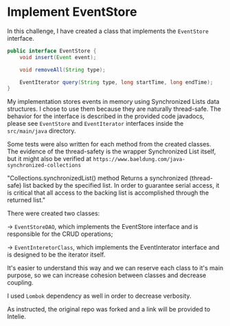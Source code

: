 # Implement EventStore

In this challenge, I have created a class that implements the `EventStore` 
interface.
 
```java
public interface EventStore {
    void insert(Event event);

    void removeAll(String type);

    EventIterator query(String type, long startTime, long endTime);
}
```

My implementation stores events in memory using Synchronized Lists data structures.
I chose to use them because they are naturally thread-safe.
The behavior for the interface is described in the
provided code javadocs, please see `EventStore` and `EventIterator`
interfaces inside the `src/main/java` directory.
 
Some tests were also written for each method from the created classes.
The evidence of the thread-safety is the wrapper Synchronized List itself,
but it might also be verified at `https://www.baeldung.com/java-synchronized-collections`

"Collections.synchronizedList() method Returns a synchronized (thread-safe) list backed by the specified list. In order to guarantee serial access, it is critical that all access to the backing list is accomplished through the returned list."

There were created two classes:

-> `EventStoreDAO`, which implements the EventStore interface and is responsible for the CRUD operations;

-> `EventInteretorClass`, which implements the EventInterator interface and is designed to be the iterator itself.

It's easier to understand this way and we can reserve each class to it's main purpose, 
so we can increase cohesion between classes and decrease coupling.
  
I used `Lombok` dependency as well in order to decrease verbosity.

As instructed, the original repo was forked and a link will be provided to Intelie.

